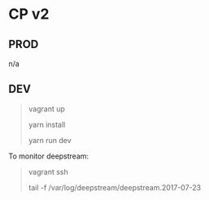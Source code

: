 CP v2
=====

PROD
----

n/a

DEV
----

> vagrant up
>
> yarn install
>
> yarn run dev

To monitor deepstream:

> vagrant ssh
>
> tail -f /var/log/deepstream/deepstream.2017-07-23


